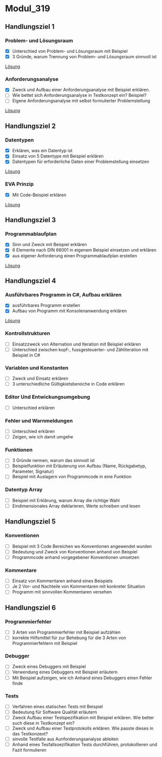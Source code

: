 # Modul_319

## Handlungsziel 1

### Problem- und Lösungsraum

- [x] Unterschied von Problem- und Lösungsraum mit Beispiel
- [x] 3 Gründe, warum Trennung von Problem- und Lösungsraum sinnvoll ist

[Lösung](./Problem_Lösungsraum\README.md)
### Anforderungsanalyse

- [x] Zweck und Aufbau einer Anforderungsanalyse mit Beispiel erklären.
- [ ] Wie bettet sich Anforderungsanalyse in Testkonzept ein? Beispiel?
- [ ] Eigene Anforderungsanalyse mit selbst formulierter Problemstellung

[Lösung](./PAP)

## Handlungsziel 2

### Datentypen

- [x] Erklären, was ein Datentyp ist
- [x] Einsatz von 5 Datentype mit Beispiel erklären
- [x] Datentypen für erforderliche Daten einer Problemstellung einsetzen

[Lösung](./Code_1/Program.cs)

### EVA Prinzip

- [x] Mit Code-Beispiel erklären

[Lösung](./HZ2_EVA/Program.cs)

## Handlungsziel 3

### Programmablaufplan

- [x] Sinn und Zweck mit Beispiel erklären
- [x] 6 Elemente nach DIN 66001 in eigenem Beispiel einsetzen und erklären
- [x] aus eigener Anforderung einen Programmablaufplan erstellen

[Lösung](./PAP)

## Handlungsziel 4

### Ausführbares Programm in C#, Aufbau erklären

- [x] ausführbares Programm erstellen
- [x] Aufbau von Programm mit Konsolenanwendung erklären

[Lösung](./Code_1/Program.cs)

### Kontrollstrukturen

- [ ] Einsatzzweck von Alternation und Iteration mit Beispiel erklären
- [ ] Unterschied zwischen kopf-, fussgesteuerter- und Zähliteration mit Beispiel in C#

### Variablen und Konstanten

- [ ] Zweck und Einsatz erklären
- [ ] 3 unterschiedliche Gültigkietsbereiche in Code erklären

### Editor Und Entwickungsumgebung

- [ ] Unterschied erklären

### Fehler und Warnmeldungen

- [ ] Unterschied erklären
- [ ] Zeigen, wie ich damit umgehe

### Funktionen

- [ ] 3 Gründe nennen, warum das sinnvoll ist
- [ ] Beispielfunktion mit Erläuterung von Aufbau (Name, Rückgabetyp, Parameter, Signatur)
- [ ] Beispiel mit Auslagern von Programmcode in eine Funktion

### Datentyp Array

- [ ] Beispiel mit Erklärung, warum Array die richtige Wahl
- [ ] Eindimensionales Array deklarieren, Werte schreiben und lesen

## Handlungsziel 5

### Konventionen

- [ ] Beispiel mit 3 Code Bereichen wo Konventionen angewendet wurden
- [ ] Bedeutung und Zweck von Konventionen anhand von Beispiel
- [ ] Programmcode anhand vorgegebener Konventionen umsetzen

### Kommentare

- [ ] Einsatz von Kommentaren anhand eines Beispiels
- [ ] Je 2 Vor- und Nachteile von Kommentaren mit konkreter Situation
- [ ] Programm mit sinnvollen Kommentaren versehen

## Handlungsziel 6

### Programmierfehler

- [ ] 3 Arten von Programmierfehler mit Beispiel aufzählen
- [ ] korrekte Hilfsmittel für zur Behebung für die 3 Arten von Programmierfehlern mit Beispiel

### Debugger

- [ ] Zweck eines Debuggers mit Beispiel
- [ ] Verwendung eines Debuggers mit Beispiel erläutern
- [ ] Mit Beispiel aufzeigen, wie ich Anhand eines Debuggers einen Fehler finde

### Tests

- [ ] Verfahren eines statischen Tests mit Beispiel
- [ ] Bedeutung für Software Qualität erläutern
- [ ] Zweck Aufbau einer Testspezifikation mit Beispiel erklären. Wie better such diese in Testkonzept ein?
- [ ] Zweck und Aufbau einer Testprotokolls erklären. Wie passte dieses in das Testkonzeot?
- [ ] sinvolle Testfalle aus Aunforderungsanalyse ableiten
- [ ] Anhand eines Tesfallsoezifikation Tests durchführen, protokollieren und Fazit formulieren
